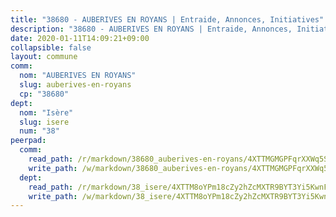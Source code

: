 ```yaml
---
title: "38680 - AUBERIVES EN ROYANS | Entraide, Annonces, Initiatives"
description: "38680 - AUBERIVES EN ROYANS | Entraide, Annonces, Initiatives"
date: 2020-01-11T14:09:21+09:00
collapsible: false
layout: commune
comm:
  nom: "AUBERIVES EN ROYANS"
  slug: auberives-en-royans
  cp: "38680"
dept:
  nom: "Isère"
  slug: isere
  num: "38"
peerpad:
  comm:
    read_path: /r/markdown/38680_auberives-en-royans/4XTTMGMGPFqrXXWq5Sk46EKWucQac5BGPmnBimCRgvWnMzxav
    write_path: /w/markdown/38680_auberives-en-royans/4XTTMGMGPFqrXXWq5Sk46EKWucQac5BGPmnBimCRgvWnMzxav-K3TgUHA7UZ8Rg3S7LErVtycMZRr7UKfNhiyKUP2mNitrtc1us3cbpMtovgWMT5vZ3vCt6Ks3wJajqR42HZde3FZ2uS7c5cJntR4CC7Gu8bHVMcUXqoBbVfstWxHmT6DJHREUJs9c
  dept:
    read_path: /r/markdown/38_isere/4XTTM8oYPm18cZy2hZcMXTR9BYT3Yi5KwnFvpXu1TXaRq7Q3V
    write_path: /w/markdown/38_isere/4XTTM8oYPm18cZy2hZcMXTR9BYT3Yi5KwnFvpXu1TXaRq7Q3V-K3TgUoSzs2JpJwfbzBvgU8N95mHo7JXz7NbEctNRM3EDb2iYHA4maKm3pRQwmboULLPnLFTEhRgTawPTWpmxTxKbTwDgAEzA9tUHjpudQTWdKWfdVSegAo77eCwhXTaVG7AyUZEs
---
```


